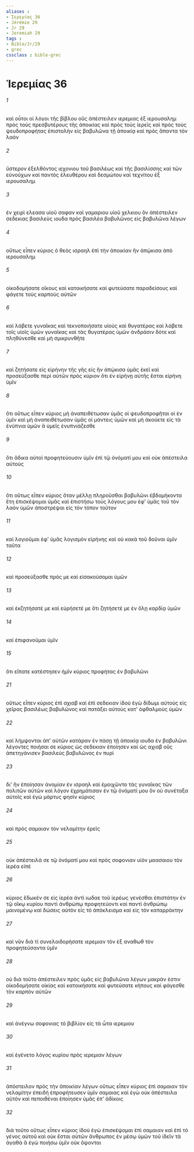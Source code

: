 ```yaml
---
aliases : 
- Ἱερεμίας 36
- Jérémie 29
- Jr 29
- Jeremiah 29
tags : 
- Bible/Jr/29
- grec
cssclass : bible-grec
---
```


# Ἱερεμίας 36

###### 1
καὶ οὗτοι οἱ λόγοι τῆς βίβλου οὓς ἀπέστειλεν ιερεμιας ἐξ ιερουσαλημ πρὸς τοὺς πρεσβυτέρους τῆς ἀποικίας καὶ πρὸς τοὺς ἱερεῖς καὶ πρὸς τοὺς ψευδοπροφήτας ἐπιστολὴν εἰς βαβυλῶνα τῇ ἀποικίᾳ καὶ πρὸς ἅπαντα τὸν λαὸν
###### 2
ὕστερον ἐξελθόντος ιεχονιου τοῦ βασιλέως καὶ τῆς βασιλίσσης καὶ τῶν εὐνούχων καὶ παντὸς ἐλευθέρου καὶ δεσμώτου καὶ τεχνίτου ἐξ ιερουσαλημ
###### 3
ἐν χειρὶ ελεασα υἱοῦ σαφαν καὶ γαμαριου υἱοῦ χελκιου ὃν ἀπέστειλεν σεδεκιας βασιλεὺς ιουδα πρὸς βασιλέα βαβυλῶνος εἰς βαβυλῶνα λέγων
###### 4
οὕτως εἶπεν κύριος ὁ θεὸς ισραηλ ἐπὶ τὴν ἀποικίαν ἣν ἀπῴκισα ἀπὸ ιερουσαλημ
###### 5
οἰκοδομήσατε οἴκους καὶ κατοικήσατε καὶ φυτεύσατε παραδείσους καὶ φάγετε τοὺς καρποὺς αὐτῶν
###### 6
καὶ λάβετε γυναῖκας καὶ τεκνοποιήσατε υἱοὺς καὶ θυγατέρας καὶ λάβετε τοῖς υἱοῖς ὑμῶν γυναῖκας καὶ τὰς θυγατέρας ὑμῶν ἀνδράσιν δότε καὶ πληθύνεσθε καὶ μὴ σμικρυνθῆτε
###### 7
καὶ ζητήσατε εἰς εἰρήνην τῆς γῆς εἰς ἣν ἀπῴκισα ὑμᾶς ἐκεῖ καὶ προσεύξασθε περὶ αὐτῶν πρὸς κύριον ὅτι ἐν εἰρήνῃ αὐτῆς ἔσται εἰρήνη ὑμῖν
###### 8
ὅτι οὕτως εἶπεν κύριος μὴ ἀναπειθέτωσαν ὑμᾶς οἱ ψευδοπροφῆται οἱ ἐν ὑμῖν καὶ μὴ ἀναπειθέτωσαν ὑμᾶς οἱ μάντεις ὑμῶν καὶ μὴ ἀκούετε εἰς τὰ ἐνύπνια ὑμῶν ἃ ὑμεῖς ἐνυπνιάζεσθε
###### 9
ὅτι ἄδικα αὐτοὶ προφητεύουσιν ὑμῖν ἐπὶ τῷ ὀνόματί μου καὶ οὐκ ἀπέστειλα αὐτούς
###### 10
ὅτι οὕτως εἶπεν κύριος ὅταν μέλλῃ πληροῦσθαι βαβυλῶνι ἑβδομήκοντα ἔτη ἐπισκέψομαι ὑμᾶς καὶ ἐπιστήσω τοὺς λόγους μου ἐφ' ὑμᾶς τοῦ τὸν λαὸν ὑμῶν ἀποστρέψαι εἰς τὸν τόπον τοῦτον
###### 11
καὶ λογιοῦμαι ἐφ' ὑμᾶς λογισμὸν εἰρήνης καὶ οὐ κακὰ τοῦ δοῦναι ὑμῖν ταῦτα
###### 12
καὶ προσεύξασθε πρός με καὶ εἰσακούσομαι ὑμῶν
###### 13
καὶ ἐκζητήσατέ με καὶ εὑρήσετέ με ὅτι ζητήσετέ με ἐν ὅλῃ καρδίᾳ ὑμῶν
###### 14
καὶ ἐπιφανοῦμαι ὑμῖν
###### 15
ὅτι εἴπατε κατέστησεν ἡμῖν κύριος προφήτας ἐν βαβυλῶνι
###### 21
οὕτως εἶπεν κύριος ἐπὶ αχιαβ καὶ ἐπὶ σεδεκιαν ἰδοὺ ἐγὼ δίδωμι αὐτοὺς εἰς χεῖρας βασιλέως βαβυλῶνος καὶ πατάξει αὐτοὺς κατ' ὀφθαλμοὺς ὑμῶν
###### 22
καὶ λήμψονται ἀπ' αὐτῶν κατάραν ἐν πάσῃ τῇ ἀποικίᾳ ιουδα ἐν βαβυλῶνι λέγοντες ποιήσαι σε κύριος ὡς σεδεκιαν ἐποίησεν καὶ ὡς αχιαβ οὓς ἀπετηγάνισεν βασιλεὺς βαβυλῶνος ἐν πυρὶ
###### 23
δι' ἣν ἐποίησαν ἀνομίαν ἐν ισραηλ καὶ ἐμοιχῶντο τὰς γυναῖκας τῶν πολιτῶν αὐτῶν καὶ λόγον ἐχρημάτισαν ἐν τῷ ὀνόματί μου ὃν οὐ συνέταξα αὐτοῖς καὶ ἐγὼ μάρτυς φησὶν κύριος
###### 24
καὶ πρὸς σαμαιαν τὸν νελαμίτην ἐρεῖς
###### 25
οὐκ ἀπέστειλά σε τῷ ὀνόματί μου καὶ πρὸς σοφονιαν υἱὸν μαασαιου τὸν ἱερέα εἰπέ
###### 26
κύριος ἔδωκέν σε εἰς ἱερέα ἀντὶ ιωδαε τοῦ ἱερέως γενέσθαι ἐπιστάτην ἐν τῷ οἴκῳ κυρίου παντὶ ἀνθρώπῳ προφητεύοντι καὶ παντὶ ἀνθρώπῳ μαινομένῳ καὶ δώσεις αὐτὸν εἰς τὸ ἀπόκλεισμα καὶ εἰς τὸν καταρράκτην
###### 27
καὶ νῦν διὰ τί συνελοιδορήσατε ιερεμιαν τὸν ἐξ αναθωθ τὸν προφητεύσαντα ὑμῖν
###### 28
οὐ διὰ τοῦτο ἀπέστειλεν πρὸς ὑμᾶς εἰς βαβυλῶνα λέγων μακράν ἐστιν οἰκοδομήσατε οἰκίας καὶ κατοικήσατε καὶ φυτεύσατε κήπους καὶ φάγεσθε τὸν καρπὸν αὐτῶν
###### 29
καὶ ἀνέγνω σοφονιας τὸ βιβλίον εἰς τὰ ὦτα ιερεμιου
###### 30
καὶ ἐγένετο λόγος κυρίου πρὸς ιερεμιαν λέγων
###### 31
ἀπόστειλον πρὸς τὴν ἀποικίαν λέγων οὕτως εἶπεν κύριος ἐπὶ σαμαιαν τὸν νελαμίτην ἐπειδὴ ἐπροφήτευσεν ὑμῖν σαμαιας καὶ ἐγὼ οὐκ ἀπέστειλα αὐτόν καὶ πεποιθέναι ἐποίησεν ὑμᾶς ἐπ' ἀδίκοις
###### 32
διὰ τοῦτο οὕτως εἶπεν κύριος ἰδοὺ ἐγὼ ἐπισκέψομαι ἐπὶ σαμαιαν καὶ ἐπὶ τὸ γένος αὐτοῦ καὶ οὐκ ἔσται αὐτῶν ἄνθρωπος ἐν μέσῳ ὑμῶν τοῦ ἰδεῖν τὰ ἀγαθά ἃ ἐγὼ ποιήσω ὑμῖν οὐκ ὄψονται
